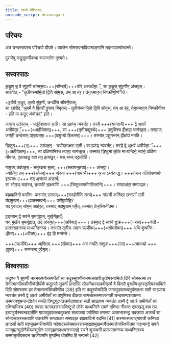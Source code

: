 ```yaml
---
title: छन्दो-वैशिट्यम्
unicode_script: devanagari
---
```


## परिचयः
अत्र छन्दस्त्रयस्य परिचयो दीयते। व्याजेन सोमसवनादियागाङ्गानि तद्भावाश्चोच्यन्ते।

पुराणेषु कद्र्रूसुपर्णीकथा रूपान्तरेण दृश्यते।

## सस्वरपाठः
क॒द्रूश् च॒ वै सु॑प॒र्णी चा॑त्मरू॒प+++(सौन्दर्य)+++यो॑र् अस्पर्धेता॒ँ॒, सा क॒द्रूस् सु॑प॒र्णीम् अ॑जय॒त्।  
साब्र॑वीत् - "तृ॒तीय॑स्यामि॒तो दि॒वि सोम॒स्, तम् आ ह॑र॒। तेना॒त्मान॒न् निष्क्री॑णी॒ष्वे"ति।  

+इ॒यँव्वै क॒द्रूर्, अ॒सौ सु॑प॒र्णी, छन्दाँ॑सि सौपर्णे॒यास्;  
सा ऽब्र॑वीद् "अ॒स्मै वै पि॒तरौ॑ पु॒त्रान् बि॑भृतस् - तृ॒तीय॑स्यामि॒तो दि॒वि सोम॒स्, तम् आ ह॑र॒, तेना॒त्मान॒न् निष्क्री॑णीष्व - इति॑ मा क॒द्रूर् अ॑वोच॒द्" इति॒।  

जग॒त्य् उद॑पत॒च् - चतु॑र्दशाक्षरा स॒ती। सा ऽप्रा॑प्य॒ न्य॑वर्तत॒। तस्यै॒ +++(श्रान्तायै)+++ द्वे अ॒क्षरे॑ अमीयेता॒ँ॒+++(=अहीयेताम्)+++, सा +++(तृतीयद्युस्थैः)+++ प॒शुभि॑श्च दी॒क्षया॒ चाग॑च्छ॒त्। तस्मा॒ज् जग॑ती॒ छन्द॑साम् पश॒व्य॑तमा॒ +++(पशुभ्यो हिततमा)+++। तस्मा॑त् पशु॒मन्त॑न् दी॒क्षोप॑ नमति। 

त्रि॒ष्टुग्+++(भ्)+++ उद॑पत॒त् - त्रयो॑दशाक्षरा स॒ती। साऽप्रा॑प्य॒ न्य॑वर्तत॒। तस्यै॒ द्वे अ॒क्षरे॑ अमीयेता॒ँ॒+++(=अहीयेताम्)+++, सा दक्षि॑णाभिश्च तप॑सा॒ चाग॑च्छ॒त्। तस्मा॑त् त्रि॒ष्टुभो॑ लो॒के माध्य॑न्दिने॒ सव॑ने॒ दक्षि॑णा नीयन्त, ए॒तत्खलु॒ वाव तप॒ इत्या॑हु॒र् - यस् स्वन् ददा॒तीति॑। 

गाय॒त्र्य् उद॑पत॒च् - चतु॑रक्षरा स॒त्य्, +++(सहायभूतया)+++ अ॑जया॒।  
ज्योति॑षा॒ तम् +++(सोमम्)+++ अ॑स्या +++(गायत्र्यै)+++ अ॒जा ऽभ्य॑रुन्द्ध॒। +++(अज गतिक्षेपाणयोः इत्यय्तः-)+++ तद् अ॒जाया॑ अज॒त्वँ;  
सा सोम॒ञ् चाह॑रच्, च॒त्वारि॑ चा॒क्षरा॑णि +++(त्रिष्टुब्जगतीगलितानि)+++। साष्टाक्ष॑रा॒ सम॑पद्यत। 

ब्रह्मवा॒दिनो॑ वदन्ति- कस्मा॑त् स॒त्याद्+++(सदर्हतीति सत्यं)+++ गा॑य॒त्री कनि॑ष्ठा॒ छन्द॑साँ स॒ती य॑ज्ञमु॒खम्+++(प्रातस्सवनं)+++ परी॑या॒येति॒?  
यद् ए॒वादस् सोम॒म् आह॑र॒त्, तस्मा॑द् यज्ञमु॒खम् पर्यै॒त्, तस्मा॑त् तेज॒स्विनी॑तमा। 

प॒द्भ्यान् द्वे सव॑ने स॒मगृ॑ह्णा॒न्, मुखे॒नैक॒य्ँ;  
यन् मुखे॑न स॒मगृ॑ह्णा॒त्, तद् अ॑धय॒त्+++(अपिबत्)+++। तस्मा॒द् द्वे सव॑ने शु॒क्र+++(=रस)+++व॑ती - प्रातस्सव॒नञ्च॒ माध्य॑न्दिनञ्च॒। तस्मा॑त् तृतीय-सव॒न ऋ॑जी॒षम्+++(=सोमशेषम्)+++ अ॒भि षु॑ण्वन्ति - धी॒तम्+++(=पीतम्)+++ इ॑व॒ हि मन्य॑न्ते।

+++(ऋजीषे)+++ आ॒शिर॒म् +++(सोमम्)+++ अव॑ नयति सशुक्र॒+++(रस)+++त्वायाथो॒ +++(पुष्टं)+++ सम्भ॑रत्य् ए॒वैन॒त्।  

## विश्वरपाठः
कद्रूश्च वै सुपर्णी चात्मरूपयोरस्पर्धेताँ सा कद्रूस्सुपर्णीमजयत्साब्रवीत्तृतीयस्यामितो दिवि सोमस्तमा हर तेनात्मानन्निष्क्रीणीष्वेतीयँव्वै कद्रूरसौ सुपर्णी छन्दाँसि सौपर्णेयास्साब्रवीदस्मै वै पितरौ पुत्रान्बिभृतस्तृतीयस्यामितो दिवि सोमस्तमा हर तेनात्मानन्निष्क्रीणीष्व [39]
इति मा कद्रूरवोचदिति जगत्युदपतच्चतुर्दशाक्षरा सती साऽप्राप्य न्यवर्तत तस्यै द्वे अक्षरे अमीयेताँ सा पशुभिश्च दीक्षया चागच्छत्तस्माज्जगती छन्दसाम्पशव्यतमा तस्मात्पशुमन्तन्दीक्षोप नमति त्रिष्टुगुदपतत्त्रयोदशाक्षरा सती साऽप्राप्य न्यवर्तत तस्यै द्वे अक्षरे अमीयेताँ सा दक्षिणाभिश्च [40]
तपसा चागच्छत्तस्मात्त्रिष्टुभो लोके माध्यन्दिने सवने दक्षिणा नीयन्त एतत्खलु वाव तप इत्याहुर्यस्स्वन्ददातीति गायत्र्युदपतच्चतुरक्षरा सत्यजया ज्योतिषा तमस्या अजाभ्यरुन्द्ध तदजाया अजत्वँ सा सोमञ्चाहरच्चत्वारि चाक्षराणि साष्टाक्षरा समपद्यत ब्रह्मवादिनो वदन्ति [41]
कस्मात्सत्याद्गायत्री कनिष्ठा छन्दसाँ सती यज्ञमुखम्परीयायेति यदेवादस्सोममाहरत्तस्माद्यज्ञमुखम्पर्यैत्तस्मात्तेजस्विनीतमा पद्भ्यान्द्वे सवने समगृह्णान्मुखेनैकँय्यन्मुखेन समगृह्णात्तदधयत्तस्माद्द्वे सवने शुक्रवती प्रातस्सवनञ्च माध्यन्दिनञ्च तस्मात्तृतीयसवन ऋजीषमभि षुण्वन्ति धीतमिव हि मन्यन्ते [42]

